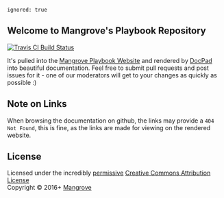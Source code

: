 ```
ignored: true
```

## Welcome to Mangrove's Playbook Repository

<!-- BADGES/ -->

<span class="badge-travisci"><a href="http://travis-ci.org/MeetMangrove/playbook" title="Check this project's build status on TravisCI"><img src="https://img.shields.io/travis/MeetMangrove/playbook/master.svg" alt="Travis CI Build Status" /></a></span>

<!-- /BADGES -->

It's pulled into the [Mangrove Playbook Website](https://github.com/MeetMangrove/playbook-website) and rendered by [DocPad](https://docpad.org) into beautiful documentation. Feel free to submit pull requests and post issues for it - one of our moderators will get to your changes as quickly as possible :)


## Note on Links

When browsing the documentation on github, the links may provide a `404 Not Found`, this is fine, as the links are made for viewing on the rendered website.


## License

Licensed under the incredibly [permissive](http://en.wikipedia.org/wiki/Permissive_free_software_licence) [Creative Commons Attribution License](http://creativecommons.org/licenses/by/4.0/)
<br/>Copyright &copy; 2016+ [Mangrove](https://mangrove.io)
